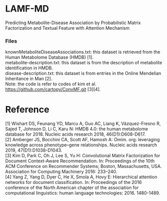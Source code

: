 # LAMF-MD

Predicting Metabolite-Disease Association by Probabilistic Matrix Factorization and Textual Feature with Attention Mechanism



### Files  
knownMetaboliteDiseaseAssociations.txt: this dataset is retrieved from the Human Metabolome Database (HMDB) [1].  
metabolite-description.txt: this dataset is from the description of metabolite identification in HMDB.  
disease-description.txt: this dataset is from entries in the Online Mendelian Inheritance in Man [2].  
Note: the code is refer to codes of kim et al. https://github.com/cartopy/ConvMF.git [3][4].



# Reference 
[1] Wishart DS, Feunang YD, Marcu A, Guo AC, Liang K, Vázquez-Fresno R, Sajed T, Johnson D, Li C, Karu N: HMDB 4.0: the human metabolome database for 2018. Nucleic acids research 2018, 46(D1):D608-D617.  
[2] Amberger JS, Bocchini CA, Scott AF, Hamosh A: Omim. org: leveraging knowledge across phenotype–gene relationships. Nucleic acids research 2019, 47(D1):D1038-D1043.  
[3] Kim D, Park C, Oh J, Lee S, Yu H: Convolutional Matrix Factorization for Document Context-Aware Recommendation. In: Proceedings of the 10th ACM Conference on Recommender Systems; Boston, Massachusetts, USA. Association for Computing Machinery 2016: 233–240.  
[4] Yang Z, Yang D, Dyer C, He X, Smola A, Hovy E: Hierarchical attention networks for document classification. In: Proceedings of the 2016 conference of the North American chapter of the association for computational linguistics: human language technologies: 2016. 1480-1489.
